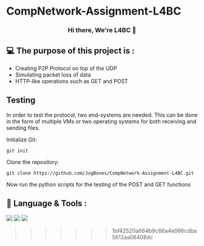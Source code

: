 
# CompNetwork-Assignment-L4BC

<h3 align="center">
Hi there, We're L4BC</a> 👋
</h3>

## 💻 The purpose of this project is :

- Creating P2P Protocol on top of the UDP 
- Simulating packet loss of data
- HTTP-like operations such as GET and POST


## Testing
In order to test the protocol, two end-systems are needed. This can be done in the form of multiple VMs or two operating systems for both receiving and sending files.

Initialize Git:
```console
git init
```
Clone the repository:
```console
git clone https://github.com/JugBones/CompNetwork-Assignment-L4BC.git
```
Now run the python scripts for the testing of the POST and GET functions


## 💼 Language & Tools :
![](https://img.shields.io/badge/Tools-Git-informational?style=flat&logo=Git&color=F05032)
![](https://img.shields.io/badge/Tools-GitHub-informational?style=flat&logo=GitHub&color=181717)
![](https://img.shields.io/badge/Tools-Visual-Studio?style=flat&logo=VSCode&color=0044F9)
>>>>>>> 1bf42520a664b9c66a4e066cdba5612aa06408dc
